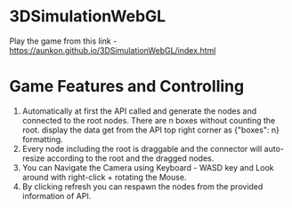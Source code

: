 # 3DSimulationWebGL
Play the game from this link - https://aunkon.github.io/3DSimulationWebGL/index.html
# Game Features and Controlling
1. Automatically at first the  API called and generate the nodes and connected to the root nodes. There are n boxes without counting the root. display the data get from the API top right corner as {"boxes": n} formatting.
2. Every node including the root is draggable and the connector will auto-resize according to the root and the dragged nodes.
3. You can Navigate the Camera using Keyboard - WASD key and Look around with right-click + rotating the Mouse.
4. By clicking refresh you can respawn the nodes from the provided information of API.
